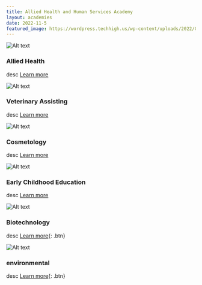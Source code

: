 ```yaml
---
title: Allied Health and Human Services Academy
layout: academies
date: 2022-11-5
featured_image: https://wordpress.techhigh.us/wp-content/uploads/2022/02/health-1024x682-768x512-1.jpeg
---
```


<div class="card" markdown="1">

![Alt text](https://res.cloudinary.com/dxm7ycyxz/image/upload/v1668016870/TechHigh.us/Technical%20areas/allied/Allied%20Health/olga-kononenko-98__MsKaUsI-unsplash-1-1536x1024_izmarb.jpg)
### Allied Health
desc
[Learn more](../allied/allied-health/)

</div>

<div class="card" markdown="1">

![Alt text](https://res.cloudinary.com/dxm7ycyxz/image/upload/v1668016921/TechHigh.us/Technical%20areas/allied/veterinary/werzk-luuuuuuu-tDlo2ZPlQlU-unsplash-1_am1yqx.jpg)
### Veterinary Assisting
desc
[Learn more](../allied/veterinary-assisting/)

</div>

<div class="card" markdown="1">

![Alt text](https://res.cloudinary.com/dxm7ycyxz/image/upload/v1668016925/TechHigh.us/Technical%20areas/allied/Cosmo/raphael-lovaski-pxax5WuM7eY-unsplash-1-1536x1024_ortemu.jpg)
### Cosmetology
desc
[Learn more](../allied/cosmetology/)

</div>

<div class="card" markdown="1">

![Alt text](https://res.cloudinary.com/dxm7ycyxz/image/upload/v1668016909/TechHigh.us/Technical%20areas/allied/Early%20childhood/tina-floersch-CcbnSarTldQ-unsplash-1_jvcqh2.jpg)
### Early Childhood Education
desc
[Learn more](../allied/early-childhood/)

</div>

<div class="card" markdown="1">

![Alt text](https://res.cloudinary.com/dxm7ycyxz/image/upload/v1668016932/TechHigh.us/Technical%20areas/allied/Biotech/national-cancer-institute-W6yy0wYV-hk-unsplash-1_xbnpi4.jpg)
### Biotechnology
desc
[Learn more](../allied/biotechnology/){: .btn}

</div>

<div class="card" markdown="1">

![Alt text](https://res.cloudinary.com/dxm7ycyxz/image/upload/v1668016913/TechHigh.us/Technical%20areas/allied/Enviornmental/thisisengineering-raeng-FDzh1-azLM-unsplash-1_runvc0.jpg)
### environmental
desc
[Learn more](../allied/environmental/){: .btn}

</div>
